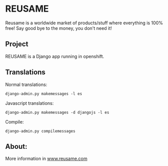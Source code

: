 REUSAME
===================
Reusame is a worldwide market of products/stuff where everything is 100% free! Say good bye to the money, you don't need it!

Project
--------------------
REUSAME is a Django app running in openshift.

Translations
--------------------

Normal translations:

    django-admin.py makemessages -l es

Javascript translations:

    django-admin.py makemessages -d djangojs -l es

Compile:

    django-admin.py compilemessages


About:
--------------------
More information in www.reusame.com

